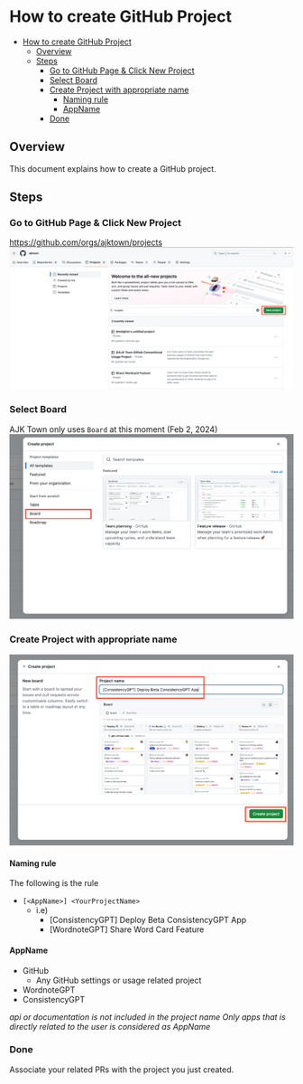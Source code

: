 # How to create GitHub Project


<!-- TOC -->

- [How to create GitHub Project](#how-to-create-github-project)
  - [Overview](#overview)
  - [Steps](#steps)
    - [Go to GitHub Page & Click New Project](#go-to-github-page--click-new-project)
    - [Select Board](#select-board)
    - [Create Project with appropriate name](#create-project-with-appropriate-name)
      - [Naming rule](#naming-rule)
      - [AppName](#appname)
    - [Done](#done)

<!-- /TOC -->

## Overview
This document explains how to create a GitHub project.

## Steps

### Go to GitHub Page & Click New Project
https://github.com/orgs/ajktown/projects
![select_new_project](./assets/select_new_project.png)

### Select Board
AJK Town only uses `Board` at this moment (Feb 2, 2024)
![select_board](./assets/select_board.png)


### Create Project with appropriate name

![select_create_project](./assets/select_create_project.png)

#### Naming rule
The following is the rule
- `[<AppName>] <YourProjectName>`
  - i.e)
    - [ConsistencyGPT] Deploy Beta ConsistencyGPT App
    - [WordnoteGPT] Share Word Card Feature


#### AppName
- GitHub
  - Any GitHub settings or usage related project
- WordnoteGPT
- ConsistencyGPT

*api or documentation is not included in the project name*
*Only apps that is directly related to the user is considered as AppName*

### Done
Associate your related PRs with the project you just created.


